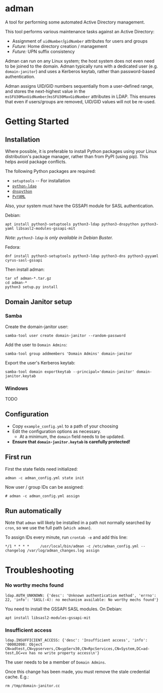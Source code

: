adman
=====
A tool for performing some automated Active Directory management.

This tool performs various maintenance tasks against an Active Directory:
- Assignment of `uidNumber`/`gidNumber` attributes for users and groups
- *Future:* Home directory creation / management
- *Future:* UPN suffix consistency


Adman can run on any Linux system; the host system does not even need to be
joined to the domain. Adman typically runs with a dedicated user (e.g.
`domain-janitor`) and uses a Kerberos keytab, rather than password-based authentication.

Adman assigns UID/GID numbers sequentially from a user-defined range, and stores
the next-highest value in the `msSFU30MaxUidNumber`/`msSFU30MaxGidNumber`
attributes in LDAP. This ensures that even if users/groups are removed, UID/GID
values will not be re-used.


# Getting Started

## Installation
Where possible, it is preferable to install Python packages using your Linux
distribution's package manager, rather than from PyPI (using pip). This helps
avoid package conflicts.

The following Python packages are required:
- `setuptools` -- For installation
- [`python-ldap`](https://www.python-ldap.org)
- [`dnspython`](http://www.dnspython.org)
- [`PyYAML`](https://pyyaml.org)

Also, your system must have the GSSAPI module for SASL authentication.

Debian:
```
apt install python3-setuptools python3-ldap python3-dnspython python3-yaml libsasl2-modules-gssapi-mit
```
*Note: `python3-ldap` is only available in Debian Buster.*

Fedora:
```
dnf install python3-setuptools python3-ldap python3-dns python3-pyyaml cyrus-sasl-gssapi
```

Then install adman:
```
tar xf adman-*.tar.gz
cd adman-*
python3 setup.py install
```


## Domain Janitor setup

### Samba

Create the domain-janitor user:
```
samba-tool user create domain-janitor --random-password
```

Add the user to `Domain Admins`:
```
samba-tool group addmembers 'Domain Admins' domain-janitor
```

Export the user's Kerberos keytab:
```
samba-tool domain exportkeytab --principal='domain-janitor' domain-janitor.keytab
```

### Windows
TODO



## Configuration
- Copy `example_config.yml` to a path of your choosing
- Edit the configuration options as necessary.
  - At a minimum, the `domain` field needs to be updated.
- **Ensure that `domain-janitor.keytab` is carefully protected!**


## First run

First the state fields need initialized:
```
adman -c adman_config.yml state init
```

Now user / group IDs can be assigned:
```
# adman -c adman_config.yml assign
```


## Run automatically
Note that `adman` will likely be installed in a path not normally searched by `cron`,
so we use the full path (`which adman`).

To assign IDs every minute, run `crontab -e` and add this line:
```
*/1 * * * * 	/usr/local/bin/adman -c /etc/adman_config.yml --changelog /var/log/adman_changes.log assign
```



# Troubleshooting

### No worthy mechs found
```
ldap.AUTH_UNKNOWN: {'desc': 'Unknown authentication method', 'errno': 22, 'info': 'SASL(-4): no mechanism available: No worthy mechs found'}
```

You need to install the GSSAPI SASL modules. On Debian:
```
apt install libsasl2-modules-gssapi-mit
```


### Insufficient access
```
ldap.INSUFFICIENT_ACCESS: {'desc': 'Insufficient access', 'info': '00002098: Object CN=adtest,CN=ypservers,CN=ypServ30,CN=RpcServices,CN=System,DC=ad-test,DC=vx has no write property access\n'}
```

The user needs to be a member of `Domain Admins`.

Once this change has been made, you must remove the stale credential cache. E.g.:
```
rm /tmp/domain-janitor.cc
```
